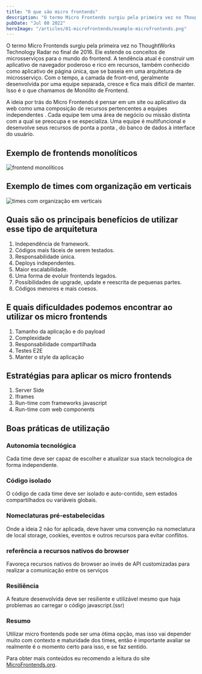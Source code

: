 ```yaml
---
title: "O que são micro frontends"
description: "O termo Micro Frontends surgiu pela primeira vez no ThoughtWorks Technology Radar no final de 2016. Ele estende os conceitos de microsserviços para o mundo do frontend."
pubDate: "Jul 08 2022"
heroImage: "/articles/01-microfrontends/example-microfrontends.png"
---
```


O termo Micro Frontends surgiu pela primeira vez no ThoughtWorks Technology Radar no final de 2016. Ele estende os conceitos de microsserviços para o mundo do frontend. A tendência atual é construir um aplicativo de navegador poderoso e rico em recursos, também conhecido como aplicativo de página única, que se baseia em uma arquitetura de microsserviço. Com o tempo, a camada de front-end, geralmente desenvolvida por uma equipe separada, cresce e fica mais difícil de manter. Isso é o que chamamos de Monólito de Frontend.

A ideia por trás do Micro Frontends é pensar em um site ou aplicativo da web como uma composição de recursos pertencentes a equipes independentes . Cada equipe tem uma área de negócio ou missão distinta com a qual se preocupa e se especializa. Uma equipe é multifuncional e desenvolve seus recursos de ponta a ponta , do banco de dados à interface do usuário.

## Exemplo de frontends monolíticos

<img src="/articles/01-microfrontends/frontend-monoliticos.png" alt="frontend monolíticos" />

## Exemplo de times com organização em verticais

<img src="/articles/01-microfrontends/teams-microfronend.png" alt="times com organização em verticais" />

## Quais são os principais benefícios de utilizar esse tipo de arquitetura

1. Independência de framework.
2. Códigos mais fáceis de serem testados.
3. Responsabilidade única.
4. Deploys independentes.
5. Maior escalabilidade.
6. Uma forma de evoluir frontends legados.
7. Possibilidades de upgrade, update e reescrita de pequenas partes.
8. Códigos menores e mais coesos.

## E quais dificuldades podemos encontrar ao utilizar os micro frontends

1. Tamanho da aplicação e do payload
2. Complexidade
3. Responsabilidade compartilhada
4. Testes E2E
5. Manter o style da aplicação

## Estratégias para aplicar os micro frontends

1. Server Side
2. Iframes
3. Run-time com frameworks javascript
4. Run-time com web components

## Boas práticas de utilização

### Autonomia tecnológica

Cada time deve ser capaz de escolher e atualizar sua stack tecnologica de forma independente.

### Código isolado

O código de cada time deve ser isolado e auto-contido, sem estados compartilhados ou variáveis globais.

### Nomeclaturas pré-estabelecidas

Onde a ideia 2 não for aplicada, deve haver uma convenção na nomeclatura de local storage, cookies, eventos e outros recursos para evitar conflitos.

### referência a recursos nativos do browser

Favoreça recursos nativos do browser ao invés de API customizadas para realizar a comunicação entre os serviços

### Resiliência

A feature desenvolvida deve ser resiliente e utilizável mesmo que haja problemas ao carregar o código javascript.(ssr)

### Resumo

Utilizar micro frontends pode ser uma ótima opção, mas isso vai depender muito com contexto e maturidade dos times, então é importante avaliar se realmente é o momento certo para isso, e se faz sentido.

Para obter mais conteúdos eu recomendo a leitura do site [MicroFrontends.org](https://micro-frontends.org/).

